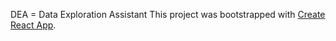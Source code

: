 DEA = Data Exploration Assistant
This project was bootstrapped with [Create React App](https://github.com/facebookincubator/create-react-app).
